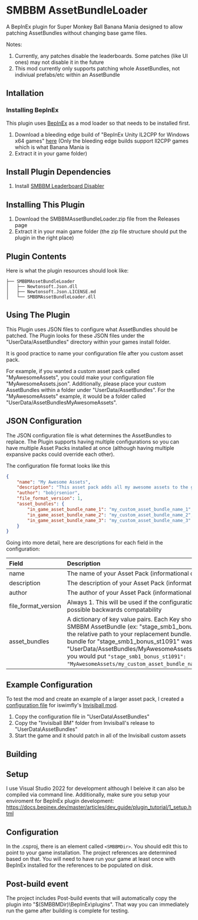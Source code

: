 # SMBBM AssetBundleLoader

A BepInEx plugin for Super Monkey Ball Banana Mania designed to allow patching AssetBundles without changing base game files.

Notes:

1. Currently, any patches disable the leaderboards. Some patches (like UI ones) may not disable it in the future
2. This mod currently only supports patching whole AssetBundles, not indiviual prefabs/etc within an AssetBundle

## Intallation

### Installing BepInEx

This plugin uses [BepInEx](https://github.com/BepInEx/BepInEx) as a mod loader so that needs to be installed first.

1. Download a bleeding edge build of "BepInEx Unity IL2CPP for Windows x64 games" [here](https://builds.bepinex.dev/projects/bepinex_be) (Only the bleeding edge builds support Il2CPP games which is what Banana Mania is
2. Extract it in your game folder)

## Install Plugin Dependencies

1. Install [SMBBM Leaderboard Disabler](https://github.com/bobjrsenior/SMBBMLeaderboardDisabler/releases)

## Installing This Plugin

1. Download the SMBBMAssetBundleLoader.zip file from the Releases page
2. Extract it in your main game folder (the zip file structure should put the plugin in the right place)

## Plugin Contents

Here is what the plugin resources should look like:

```
├── SMBBMAssetBundleLoader
│   ├── Newtonsoft.Json.dll
│   ├── Newtonsoft.Json.LICENSE.md
│   └── SMBBMAssetBundleLoader.dll
```

## Using The Plugin

This Plugin uses JSON files to configure what AssetBundles should be patched. The Plugin looks for these JSON files under the "UserData/AssetBundles" directory within your games install folder.

It is good practice to name your configuration file after you custom asset pack.

For example, if you wanted a custom asset pack called "MyAwesomeAssets", you could make your configuration file "MyAwesomeAssets.json". Additionally, please place your custom AssetBundles within a folder under "UserData/AssetBundles". For the "MyAwesomeAssets" example, it would be a folder called "UserData/AssetBundlesMyAwesomeAssets".

## JSON Configuration

The JSON configuration file is what determines the AssetBundles to replace. The Plugin supports having multiple configurations so you can have multiple Asset Packs installed at once (although having multiple expansive packs could override each other).

The configuration file format looks like this

```json
{
    "name": "My Awesome Assets",
    "description": "This asset pack adds all my awesome assets to the game!",
    "author": "bobjrsenior",
    "file_format_version": 1,
    "asset_bundles": {
        "in_game_asset_bundle_name_1": "my_custom_asset_bundle_name_1",
        "in_game_asset_bundle_name_2": "my_custom_asset_bundle_name_2",
        "in_game_asset_bundle_name_3": "my_custom_asset_bundle_name_3"
    }
}
```

Going into more detail, here are descriptions for each field in the configuration:

| Field               | Description                                             |
| :-------------------| :------------------------------------------------------ |
| name                | The name of your Asset Pack (informational only)        |
| description         | The description of your Asset Pack (informational only) |
| author              | The author of your Asset Pack (informational only)      |
| file_format_version | Always 1. This will be used if the configuration format is changed in the future for possible backwards compatability |
| asset_bundles       | A dictionary of key value pairs. Each Key should be the name of an existing SMBBM AssetBundle (ex: "stage_smb1_bonus_st1091"). Each value should be the relative path to your replacement bundle. Example: If your replacement bundle for "stage_smb1_bonus_st1091" was "UserData/AssetBundles/MyAwesomeAssets/my_custom_asset_bundle_name_1", you would put `"stage_smb1_bonus_st1091": "MyAwesomeAssets/my_custom_asset_bundle_name_1"` for one of the entries |

## Example Configuration

To test the mod and create an example of a larger asset pack, I created a [configuration file](https://gist.github.com/bobjrsenior/68975daaef0737fa2e5a39289d747c60) for iswimfly's [Invisiball mod](https://gamebanana.com/mods/367723).

1. Copy the configuration file in "UserData\AssetBundles" 
2. Copy the "Invisiball BM" folder from Invisiball's release to "UserData\AssetBundles"
3. Start the game and it should patch in all of the Invisiball custom assets

## Building

## Setup

I use Visual Studio 2022  for development although I beleive it can also be compiled via command line. Additionally, make sure you setup your enviroment for BepInEx plugin development: https://docs.bepinex.dev/master/articles/dev_guide/plugin_tutorial/1_setup.html

## Configuration

In the .csproj, there is an element called `<SMBBMDir>`. You should edit this to point to your game installation. The project references are determined based on that. You will need to have run your game at least once with BepInEx installed for the references to be populated on disk.

## Post-build event

The project includes Post-build events that will automatically copy the plugin into "$(SMBBMDir)\BepInEx\plugins". That way you can immediately run the game after building is complete for testing.